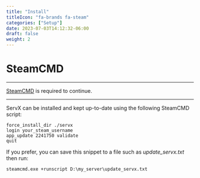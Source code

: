 ```yaml
---
title: "Install"
titleIcon: "fa-brands fa-steam"
categories: ["Setup"]
date: 2023-07-03T14:12:32-06:00
draft: false
weight: 2
---
```


# SteamCMD

---

[SteamCMD](https://developer.valvesoftware.com/wiki/SteamCMD) is required to continue.

---

ServX can be installed and kept up-to-date using the following SteamCMD script:

    force_install_dir ./servx
    login your_steam_username
    app_update 2241750 validate
    quit

If you prefer, you can save this snippet to a file such as *update_servx.txt* then run:

    steamcmd.exe +runscript D:\my_server\update_servx.txt